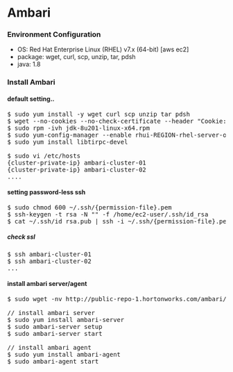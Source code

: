 Ambari
===============

### Environment Configuration
* OS: Red Hat Enterprise Linux (RHEL) v7.x (64-bit) [aws ec2]
* package: wget, curl, scp, unzip, tar, pdsh
* java: 1.8


### Install Ambari

#### default setting..
<pre>
$ sudo yum install -y wget curl scp unzip tar pdsh
$ wget --no-cookies --no-check-certificate --header "Cookie: gpw_e24=http%3A%2F%2Fwww.oracle.com%2F; oraclelicense=accept-securebackup-cookie" "https://download.oracle.com/otn-pub/java/jdk/8u201-b09/42970487e3af4f5aa5bca3f542482c60/jdk-8u201-linux-x64.rpm"
$ sudo rpm -ivh jdk-8u201-linux-x64.rpm
$ sudo yum-config-manager --enable rhui-REGION-rhel-server-optional
$ sudo yum install libtirpc-devel

$ sudo vi /etc/hosts
{cluster-private-ip} ambari-cluster-01
{cluster-private-ip} ambari-cluster-02
....
</pre>

#### setting password-less ssh
<pre>
$ sudo chmod 600 ~/.ssh/{permission-file}.pem
$ ssh-keygen -t rsa -N "" -f /home/ec2-user/.ssh/id_rsa
$ cat ~/.ssh/id_rsa.pub | ssh -i ~/.ssh/{permission-file}.pem ec2-user@{ambari-cluster-private-ip} "cat >> ~/.ssh/authorized_keys"
</pre>

##### check ssl
<pre>
$ ssh ambari-cluster-01
$ ssh ambari-cluster-02
...
</pre>

#### install ambari server/agent
<pre>
$ sudo wget -nv http://public-repo-1.hortonworks.com/ambari/centos7/2.x/updates/2.7.1.0/ambari.repo -O /etc/yum.repos.d/ambari.repo

// install ambari server
$ sudo yum install ambari-server 
$ sudo ambari-server setup 
$ sudo ambari-server start 

// install ambari agent
$ sudo yum install ambari-agent 
$ sudo ambari-agent start
</pre>



